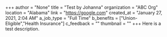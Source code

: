 +++
author = "None"
title = "Test by Johanna"
organization = "ABC Org"
location = "Alabama"
link = "https://google.com"
created_at = "January 27, 2021, 2:04 AM"
a_job_type = "Full Time"
b_benefits = ["Union-Eligible","Health Insurance"]
c_feedback = ""
thumbnail = ""
+++
Here is a test description.